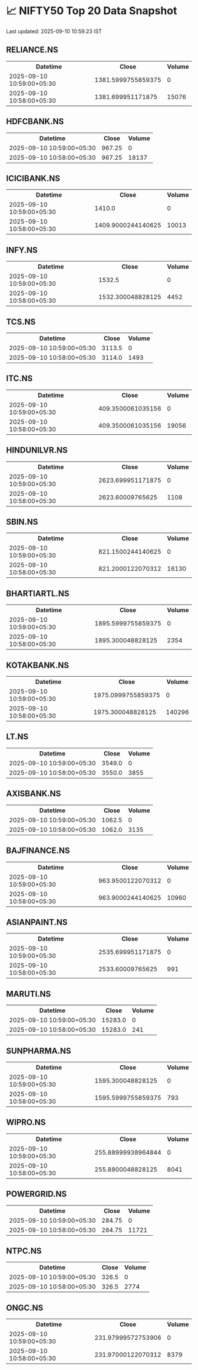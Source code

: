 # 📈 NIFTY50 Top 20 Data Snapshot

Last updated: 2025-09-10 10:59:23 IST

## RELIANCE.NS

<table>
  <tr><th>Datetime</th><th>Close</th><th>Volume</th></tr>
  <tr><td>2025-09-10 10:59:00+05:30</td><td>1381.5999755859375</td><td>0</td></tr>
  <tr><td>2025-09-10 10:58:00+05:30</td><td>1381.699951171875</td><td>15076</td></tr>
</table>

## HDFCBANK.NS

<table>
  <tr><th>Datetime</th><th>Close</th><th>Volume</th></tr>
  <tr><td>2025-09-10 10:59:00+05:30</td><td>967.25</td><td>0</td></tr>
  <tr><td>2025-09-10 10:58:00+05:30</td><td>967.25</td><td>18137</td></tr>
</table>

## ICICIBANK.NS

<table>
  <tr><th>Datetime</th><th>Close</th><th>Volume</th></tr>
  <tr><td>2025-09-10 10:59:00+05:30</td><td>1410.0</td><td>0</td></tr>
  <tr><td>2025-09-10 10:58:00+05:30</td><td>1409.9000244140625</td><td>10013</td></tr>
</table>

## INFY.NS

<table>
  <tr><th>Datetime</th><th>Close</th><th>Volume</th></tr>
  <tr><td>2025-09-10 10:59:00+05:30</td><td>1532.5</td><td>0</td></tr>
  <tr><td>2025-09-10 10:58:00+05:30</td><td>1532.300048828125</td><td>4452</td></tr>
</table>

## TCS.NS

<table>
  <tr><th>Datetime</th><th>Close</th><th>Volume</th></tr>
  <tr><td>2025-09-10 10:59:00+05:30</td><td>3113.5</td><td>0</td></tr>
  <tr><td>2025-09-10 10:58:00+05:30</td><td>3114.0</td><td>1493</td></tr>
</table>

## ITC.NS

<table>
  <tr><th>Datetime</th><th>Close</th><th>Volume</th></tr>
  <tr><td>2025-09-10 10:59:00+05:30</td><td>409.3500061035156</td><td>0</td></tr>
  <tr><td>2025-09-10 10:58:00+05:30</td><td>409.3500061035156</td><td>19056</td></tr>
</table>

## HINDUNILVR.NS

<table>
  <tr><th>Datetime</th><th>Close</th><th>Volume</th></tr>
  <tr><td>2025-09-10 10:59:00+05:30</td><td>2623.699951171875</td><td>0</td></tr>
  <tr><td>2025-09-10 10:58:00+05:30</td><td>2623.60009765625</td><td>1108</td></tr>
</table>

## SBIN.NS

<table>
  <tr><th>Datetime</th><th>Close</th><th>Volume</th></tr>
  <tr><td>2025-09-10 10:59:00+05:30</td><td>821.1500244140625</td><td>0</td></tr>
  <tr><td>2025-09-10 10:58:00+05:30</td><td>821.2000122070312</td><td>16130</td></tr>
</table>

## BHARTIARTL.NS

<table>
  <tr><th>Datetime</th><th>Close</th><th>Volume</th></tr>
  <tr><td>2025-09-10 10:59:00+05:30</td><td>1895.5999755859375</td><td>0</td></tr>
  <tr><td>2025-09-10 10:58:00+05:30</td><td>1895.300048828125</td><td>2354</td></tr>
</table>

## KOTAKBANK.NS

<table>
  <tr><th>Datetime</th><th>Close</th><th>Volume</th></tr>
  <tr><td>2025-09-10 10:59:00+05:30</td><td>1975.0999755859375</td><td>0</td></tr>
  <tr><td>2025-09-10 10:58:00+05:30</td><td>1975.300048828125</td><td>140296</td></tr>
</table>

## LT.NS

<table>
  <tr><th>Datetime</th><th>Close</th><th>Volume</th></tr>
  <tr><td>2025-09-10 10:59:00+05:30</td><td>3549.0</td><td>0</td></tr>
  <tr><td>2025-09-10 10:58:00+05:30</td><td>3550.0</td><td>3855</td></tr>
</table>

## AXISBANK.NS

<table>
  <tr><th>Datetime</th><th>Close</th><th>Volume</th></tr>
  <tr><td>2025-09-10 10:59:00+05:30</td><td>1062.5</td><td>0</td></tr>
  <tr><td>2025-09-10 10:58:00+05:30</td><td>1062.0</td><td>3135</td></tr>
</table>

## BAJFINANCE.NS

<table>
  <tr><th>Datetime</th><th>Close</th><th>Volume</th></tr>
  <tr><td>2025-09-10 10:59:00+05:30</td><td>963.9500122070312</td><td>0</td></tr>
  <tr><td>2025-09-10 10:58:00+05:30</td><td>963.9000244140625</td><td>10960</td></tr>
</table>

## ASIANPAINT.NS

<table>
  <tr><th>Datetime</th><th>Close</th><th>Volume</th></tr>
  <tr><td>2025-09-10 10:59:00+05:30</td><td>2535.699951171875</td><td>0</td></tr>
  <tr><td>2025-09-10 10:58:00+05:30</td><td>2533.60009765625</td><td>991</td></tr>
</table>

## MARUTI.NS

<table>
  <tr><th>Datetime</th><th>Close</th><th>Volume</th></tr>
  <tr><td>2025-09-10 10:59:00+05:30</td><td>15283.0</td><td>0</td></tr>
  <tr><td>2025-09-10 10:58:00+05:30</td><td>15283.0</td><td>241</td></tr>
</table>

## SUNPHARMA.NS

<table>
  <tr><th>Datetime</th><th>Close</th><th>Volume</th></tr>
  <tr><td>2025-09-10 10:59:00+05:30</td><td>1595.300048828125</td><td>0</td></tr>
  <tr><td>2025-09-10 10:58:00+05:30</td><td>1595.5999755859375</td><td>793</td></tr>
</table>

## WIPRO.NS

<table>
  <tr><th>Datetime</th><th>Close</th><th>Volume</th></tr>
  <tr><td>2025-09-10 10:59:00+05:30</td><td>255.88999938964844</td><td>0</td></tr>
  <tr><td>2025-09-10 10:58:00+05:30</td><td>255.8800048828125</td><td>8041</td></tr>
</table>

## POWERGRID.NS

<table>
  <tr><th>Datetime</th><th>Close</th><th>Volume</th></tr>
  <tr><td>2025-09-10 10:59:00+05:30</td><td>284.75</td><td>0</td></tr>
  <tr><td>2025-09-10 10:58:00+05:30</td><td>284.75</td><td>11721</td></tr>
</table>

## NTPC.NS

<table>
  <tr><th>Datetime</th><th>Close</th><th>Volume</th></tr>
  <tr><td>2025-09-10 10:59:00+05:30</td><td>326.5</td><td>0</td></tr>
  <tr><td>2025-09-10 10:58:00+05:30</td><td>326.5</td><td>2774</td></tr>
</table>

## ONGC.NS

<table>
  <tr><th>Datetime</th><th>Close</th><th>Volume</th></tr>
  <tr><td>2025-09-10 10:59:00+05:30</td><td>231.97999572753906</td><td>0</td></tr>
  <tr><td>2025-09-10 10:58:00+05:30</td><td>231.97000122070312</td><td>8379</td></tr>
</table>

